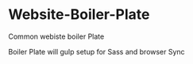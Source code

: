 # Website-Boiler-Plate
Common webiste boiler Plate

Boiler Plate will gulp setup for Sass and browser Sync
